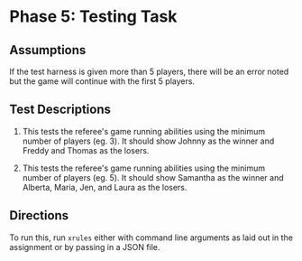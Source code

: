 # Phase 5: Testing Task

## Assumptions

If the test harness is given more than 5 players, there will be an error noted but the game will continue with the first 5 players.

## Test Descriptions

1. This tests the referee's game running abilities using the minimum number of players (eg. 3). It should show Johnny as the winner and Freddy and Thomas as the losers.

2. This tests the referee's game running abilities using the minimum number of players (eg. 5). It should show Samantha as the winner and Alberta, Maria, Jen, and Laura as the losers.

## Directions

To run this, run `xrules` either with command line arguments as laid out in the assignment or by passing in a JSON file.
